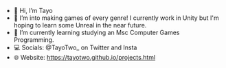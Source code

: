 - 👋 Hi, I’m Tayo
- 👀 I’m into making games of every genre! I currently work in Unity but I'm hoping to learn some Unreal in the near future.
- 🌱 I’m currently learning studying an Msc Computer Games Programming.
- 💻 Socials: @TayoTwo_ on Twitter and Insta
- 🌐 Website: https://tayotwo.github.io/projects.html
